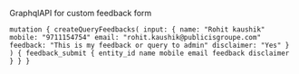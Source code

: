 GraphqlAPI for custom feedback form



`mutation {
  createQueryFeedbacks(
    input: {
      name: "Rohit kaushik"
      mobile: "9711154754"
      email: "rohit.kaushik@publicisgroupe.com"
      feedback: "This is my feedback or query to admin"
      disclaimer: "Yes"
    }
  )
  {
    feedback_submit {
      entity_id
      name
      mobile
      email
      feedback
      disclaimer
    }
  }
}`

  
